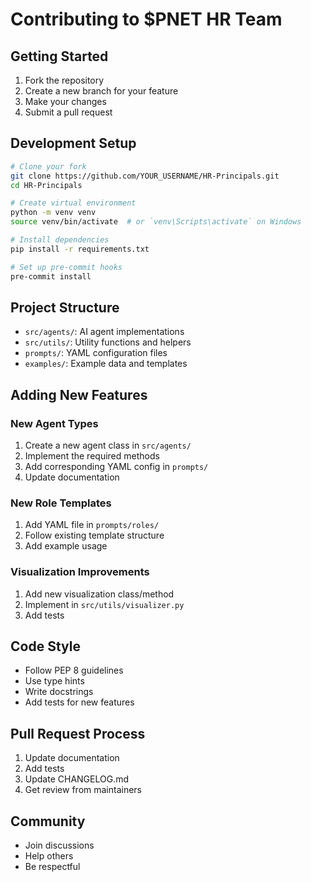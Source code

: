 # Contributing to $PNET HR Team

## Getting Started
1. Fork the repository
2. Create a new branch for your feature
3. Make your changes
4. Submit a pull request

## Development Setup
```bash
# Clone your fork
git clone https://github.com/YOUR_USERNAME/HR-Principals.git
cd HR-Principals

# Create virtual environment
python -m venv venv
source venv/bin/activate  # or `venv\Scripts\activate` on Windows

# Install dependencies
pip install -r requirements.txt

# Set up pre-commit hooks
pre-commit install
```

## Project Structure
- `src/agents/`: AI agent implementations
- `src/utils/`: Utility functions and helpers
- `prompts/`: YAML configuration files
- `examples/`: Example data and templates

## Adding New Features

### New Agent Types
1. Create a new agent class in `src/agents/`
2. Implement the required methods
3. Add corresponding YAML config in `prompts/`
4. Update documentation

### New Role Templates
1. Add YAML file in `prompts/roles/`
2. Follow existing template structure
3. Add example usage

### Visualization Improvements
1. Add new visualization class/method
2. Implement in `src/utils/visualizer.py`
3. Add tests

## Code Style
- Follow PEP 8 guidelines
- Use type hints
- Write docstrings
- Add tests for new features

## Pull Request Process
1. Update documentation
2. Add tests
3. Update CHANGELOG.md
4. Get review from maintainers

## Community
- Join discussions
- Help others
- Be respectful 